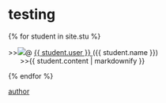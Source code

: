 # testing

{% for student in site.stu %}
  <p>>><a><img src="{{ student.image }}"></a>@
  <a href="https://github.com/{{ student.user }}">
      {{ student.user }}
    </a> ({{ student.name }})
  <br>&nbsp;&nbsp;&nbsp;&nbsp;&nbsp;&nbsp;>>{{ student.content | markdownify }}</p>
  
{% endfor %}

[author](https://github.com/Kuroha233)
